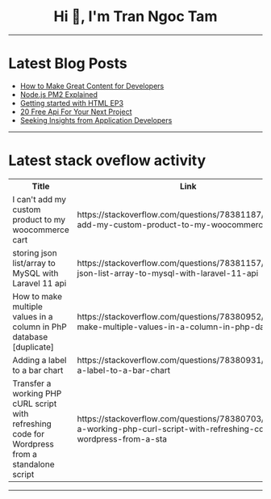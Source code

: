 <h1 align="center">Hi 👋, I'm Tran Ngoc Tam</h1>

---

# Latest Blog Posts 
<!-- BLOG-POST-LIST:START -->
- [How to Make Great Content for Developers](https://dev.to/jeffmorhous/how-to-make-great-content-for-developers-58bp)
- [Node.js PM2 Explained](https://dev.to/mirzaleka/nodejs-pm2-explained-5g2h)
- [Getting started with HTML EP3](https://dev.to/bbylumi/getting-started-with-html-ep3-3haf)
- [20 Free Api For Your Next Project](https://dev.to/fazicodes/20-free-api-for-your-next-project-51d5)
- [Seeking Insights from Application Developers](https://dev.to/arno_msft/seeking-insights-from-application-developers-4f92)
<!-- BLOG-POST-LIST:END -->

---

# Latest stack oveflow activity
<table>
  <tr><th>Title</th><th>Link</th></tr>
  <!-- STACKOVERFLOW:START --><tr><td>I can&#39;t add my custom product to my woocommerce cart</td><td>https://stackoverflow.com/questions/78381187/i-cant-add-my-custom-product-to-my-woocommerce-cart</td></tr><tr><td>storing json list/array to MySQL with Laravel 11 api</td><td>https://stackoverflow.com/questions/78381157/storing-json-list-array-to-mysql-with-laravel-11-api</td></tr><tr><td>How to make multiple values in a column in PhP database [duplicate]</td><td>https://stackoverflow.com/questions/78380952/how-to-make-multiple-values-in-a-column-in-php-database</td></tr><tr><td>Adding a label to a bar chart</td><td>https://stackoverflow.com/questions/78380931/adding-a-label-to-a-bar-chart</td></tr><tr><td>Transfer a working PHP cURL script with refreshing code for Wordpress from a standalone script</td><td>https://stackoverflow.com/questions/78380703/transfer-a-working-php-curl-script-with-refreshing-code-for-wordpress-from-a-sta</td></tr><!-- STACKOVERFLOW:END -->
</table>

---


